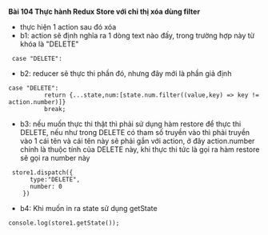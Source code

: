 **Bài 104 Thực hành Redux Store với chỉ thị xóa dùng filter**

- thực hiện 1 action sau đó xóa
- b1: action sẽ định nghĩa ra 1 dòng text nào đấy, trong trường hợp này từ khóa là "DELETE"
```
 case "DELETE":
```
- b2: reducer sẽ thực thi phần đó, nhưng đây mới là phần giả định
```
case "DELETE":
          return {...state,num:[state.num.filter((value,key) => key != action.number)]}
          break;
```
- b3: nếu muốn thực thi thật thì phải sử dụng hàm restore để thực thi DELETE, nếu như trong DELETE có tham số truyền vào thì phải truyền vào 1 cái tên và cái tên này sẽ phải gắn với action, ở đây action.number chính là thuộc tính của DELETE này, khi thực thi tức là gọi ra hàm restore sẽ gọi ra number này
```
 store1.dispatch({
      type:"DELETE",
      number: 0
    })
```
- b4: Khi muốn in ra state sử dụng getState
```
console.log(store1.getState());
```